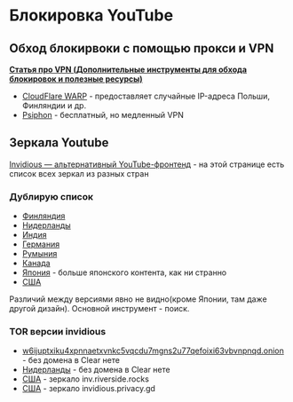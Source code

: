 # Блокировка YouTube

## Обход блокирвоки с помощью прокси и VPN

[**Статья про VPN (Дополнительные инструменты для обхода блокировок и полезные ресурсы)**](extra.md)

- [CloudFlare WARP](1.1.1.1) - предоставляет случайные IP-адреса Польши, Финляндии и др.
- [Psiphon](https://psiphon.ca/ru/download.html) - бесплатный, но медленный VPN

## Зеркала Youtube

[Invidious — альтернативный YouTube-фронтенд](https://docs.invidious.io/Invidious-Instances/#list-of-public-invidious-instances-sorted-from-oldest-to-newest) - на этой странице есть список всех зеркал из разных стран

### Дублирую список 

- [Финляндия](invidious.snopyta.org)
- [Нидерланды](yewtu.be)
- [Индия](invidious.kavin.rocks)
- [Германия](invidious.namazso.eu)
- [Румыния](invidious.flokinet.to)
- [Канада](invidious.esmailelbob.xyz)
- [Япония](youtube.076.ne.jp) - больше японского контента, как ни странно
- [США](inv.riverside.rocks)

Различий между версиями явно не видно(кроме Японии, там даже другой дизайн). Основной инструмент - поиск. 

### TOR версии invidious

- [w6ijuptxiku4xpnnaetxvnkc5vqcdu7mgns2u77qefoixi63vbvnpnqd.onion](w6ijuptxiku4xpnnaetxvnkc5vqcdu7mgns2u77qefoixi63vbvnpnqd.onion) - без домена в Clear нете
- [Нидерланды](kbjggqkzv65ivcqj6bumvp337z6264huv5kpkwuv6gu5yjiskvan7fad.onion) - без домена в Clear нете
- [США](u2cvlit75owumwpy4dj2hsmvkq7nvrclkpht7xgyye2pyoxhpmclkrad.onion) - зеркало inv.riverside.rocks
- [США](2rorw2w54tr7jkasn53l5swbjnbvz3ubebhswscnc54yac6gmkxaeeqd.onion) - зеркало invidious.privacy.gd